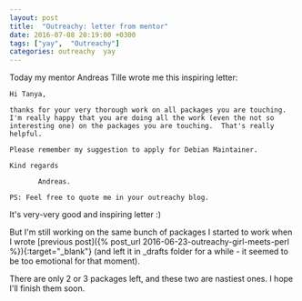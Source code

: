 ```yaml
---
layout: post
title:  "Outreachy: letter from mentor"
date: 2016-07-08 20:19:00 +0300
tags: ["yay",  "Outreachy"]
categories: outreachy  yay
---
```


Today my mentor Andreas Tille wrote me this inspiring letter<!--break-->:

    Hi Tanya,

    thanks for your very thorough work on all packages you are touching.
    I'm really happy that you are doing all the work (even the not so
    interesting one) on the packages you are touching.  That's really
    helpful.

    Please remember my suggestion to apply for Debian Maintainer.

    Kind regards

           Andreas.

    PS: Feel free to quote me in your outreachy blog.


It's very-very good and inspiring letter :)

But I'm still working on the same bunch of packages I started to work when I wrote [previous post]({% post_url 2016-06-23-outreachy-girl-meets-perl %}){:target="_blank"} (and left it in _drafts folder for a while - it seemed to be too emotional for that moment).

There are only 2 or 3 packages left, and these two are nastiest ones. I hope I'll finish them soon.
